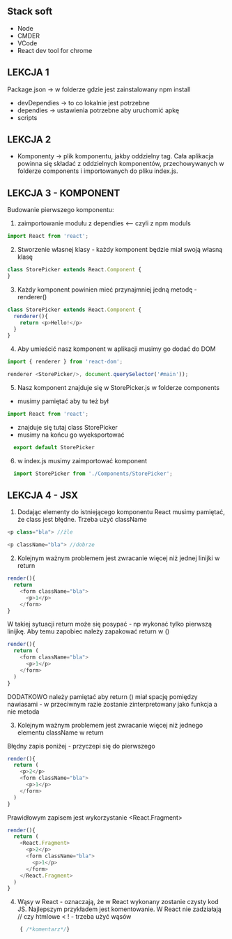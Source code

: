Stack soft
-------------------------
* Node
* CMDER
* VCode
* React dev tool for chrome

LEKCJA 1
-------------------------

Package.json -> w folderze gdzie jest zainstalowany npm install
* devDependies -> to co lokalnie jest potrzebne
* dependies -> ustawienia potrzebne aby uruchomić apkę
* scripts

LEKCJA 2
-------------------------
* Komponenty -> plik komponentu, jakby oddzielny tag. Cała aplikacja powinna się składać z oddzielnych komponentów, przechowywanych w folderze
components i importowanych do pliku index.js.

LEKCJA 3 - KOMPONENT
-------------------------

Budowanie pierwszego komponentu:
1. zaimportowanie modułu z dependies <-- czyli z npm moduls
```javascript
import React from 'react';
```

2. Stworzenie własnej klasy - każdy komponent będzie miał swoją własną klasę
```javascript
class StorePicker extends React.Component {
}
```

3. Każdy komponent powinien mieć przynajmniej jedną metodę - renderer()

```javascript
class StorePicker extends React.Component {
  renderer(){
    return <p>Hello!</p>
  }
}
```

4. Aby umieścić nasz komponent w aplikacji musimy go dodać do DOM
```javascript
import { renderer } from 'react-dom';

renderer <StorePicker/>, document.querySelector('#main'));
```

5. Nasz komponent znajduje się w StorePicker.js w folderze components
  * musimy pamiętać aby tu też był 
  ```javascript
  import React from 'react';
  ````
  * znajduje się tutaj class StorePicker
  * musimy na końcu go wyeksportować 
  ```javascript
    export default StorePicker
 ```   
6. w index.js musimy zaimportować komponent
```javascript
  import StorePicker from './Components/StorePicker';
  ```

  LEKCJA 4 - JSX
-------------------------
1. Dodając elementy do istniejącego komponentu React musimy pamiętać, że class jest błędne. Trzeba użyć className
```javascript
<p class="bla"> //źle
```

```javascript
<p className="bla"> //dobrze
```

2. Kolejnym ważnym problemem jest zwracanie więcej niż jednej linijki w return
```javascript
render(){
  return
    <form className="bla">
      <p>1</p>
    </form>
}
```
W takiej sytuacji return może się posypać - np wykonać tylko pierwszą linijkę. Aby temu zapobiec należy zapakować return w ()
```javascript
render(){
  return (
    <form className="bla">
      <p>1</p>
    </form>
  )
}
```
DODATKOWO należy pamiętać aby return () miał spację pomiędzy nawiasami -  w przeciwnym razie zostanie zinterpretowany jako funkcja a nie metoda

3. Kolejnym ważnym problemem jest zwracanie więcej niż jednego elementu className w return

Błędny zapis poniżej - przyczepi się do pierwszego <p>
```javascript
render(){
  return (
    <p>2</p>
    <form className="bla">
      <p>1</p>
    </form>
  )
}
```

Prawidłowym zapisem jest wykorzystanie <React.Fragment>
```javascript
render(){
  return (
    <React.Fragment>
      <p>2</p>
      <form className="bla">
        <p>1</p>
      </form>
    </React.Fragment>
  )
}
```

4. Wąsy w React - oznaczają, że w React wykonany zostanie czysty kod JS. Najlepszym przykładem jest komentowanie. W React nie zadziałają // czy htmlowe < ! - trzeba użyć wąsów
```javascript
    { /*komentarz*/}
```